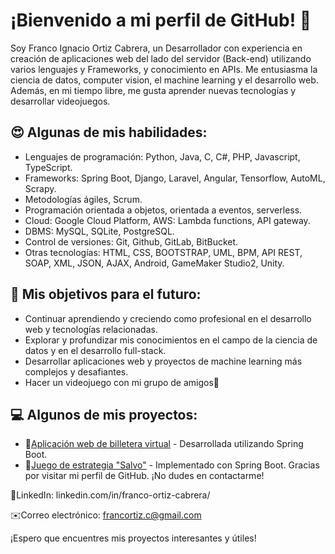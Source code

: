 
# ¡Bienvenido a mi perfil de GitHub! 👋

Soy Franco Ignacio Ortiz Cabrera, un Desarrollador con experiencia en creación de aplicaciones web del lado del servidor (Back-end) utilizando varios lenguajes y Frameworks, y conocimiento en APIs. Me entusiasma la ciencia de datos, computer vision, el machine learning y el desarrollo web. Además, en mi tiempo libre, me gusta aprender nuevas tecnologías y desarrollar videojuegos.

## 😍 Algunas de mis habilidades:

- Lenguajes de programación: Python, Java, C, C#, PHP, Javascript, TypeScript.
- Frameworks: Spring Boot, Django, Laravel, Angular, Tensorflow, AutoML, Scrapy.
- Metodologías ágiles, Scrum.
- Programación orientada a objetos, orientada a eventos, serverless.
- Cloud: Google Cloud Platform, AWS: Lambda functions, API gateway.
- DBMS: MySQL, SQLite, PostgreSQL.
- Control de versiones: Git, Github, GitLab, BitBucket.
- Otras tecnologías: HTML, CSS, BOOTSTRAP, UML, BPM, API REST, SOAP, XML, JSON, AJAX, Android, GameMaker Studio2, Unity.

## 🌱 Mis objetivos para el futuro:

- Continuar aprendiendo y creciendo como profesional en el desarrollo web y tecnologías relacionadas.
- Explorar y profundizar mis conocimientos en el campo de la ciencia de datos y en el desarrollo full-stack.
- Desarrollar aplicaciones web y proyectos de machine learning más complejos y desafiantes.
- Hacer un videojuego con mi grupo de amigos👾

## 💻 Algunos de mis proyectos:

- 💸[Aplicación web de billetera virtual](https://github.com/Francortiz-137/Wallet) - Desarrollada utilizando Spring Boot.
- 🚢[Juego de estrategia "Salvo"](https://github.com/Francortiz-137/Salvo) - Implementado con Spring Boot.
Gracias por visitar mi perfil de GitHub. ¡No dudes en contactarme!

🔗LinkedIn: linkedin.com/in/franco-ortiz-cabrera/

✉️Correo electrónico: francortiz.c@gmail.com

¡Espero que encuentres mis proyectos interesantes y útiles!
